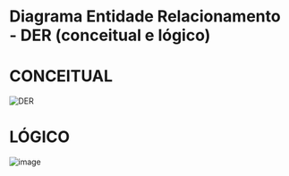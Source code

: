 # Diagrama Entidade Relacionamento - DER (conceitual e lógico)


# CONCEITUAL

![DER](https://github.com/C4LD4R3LL1/Sistema-de-Gerenciamento-de-Bibliotecas/assets/113150378/6b92edcb-1d9a-4965-aa32-e70e8569292f)


# LÓGICO

![image](https://github.com/C4LD4R3LL1/Sistema-de-Gerenciamento-de-Bibliotecas/assets/113150378/ebf46c49-2930-4ea6-97ee-7441a9de8c40)
